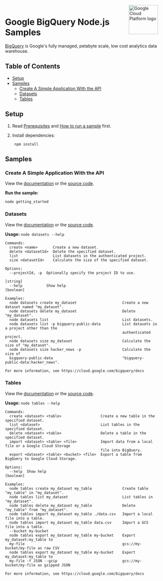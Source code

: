 <img src="https://avatars2.githubusercontent.com/u/2810941?v=3&s=96" alt="Google Cloud Platform logo" title="Google Cloud Platform" align="right" height="96" width="96"/>

# Google BigQuery Node.js Samples

[BigQuery][bigquery_docs] is Google's fully managed, petabyte scale, low cost
analytics data warehouse.

[bigquery_docs]: https://cloud.google.com/bigquery/docs/

## Table of Contents

* [Setup](#setup)
* [Samples](#samples)
  * [Create A Simple Application With the API](#create-a-simple-application-with-the-api)
  * [Datasets](#datasets)
  * [Tables](#tables)

## Setup

1. Read [Prerequisites][prereq] and [How to run a sample][run] first.
1. Install dependencies:

        npm install

[prereq]: ../README.md#prerequisities
[run]: ../README.md#how-to-run-a-sample

## Samples

### Create A Simple Application With the API

View the [documentation][basics_docs] or the [source code][basics_code].

__Run the sample:__

    node getting_started

[basics_docs]: https://cloud.google.com/bigquery/create-simple-app-api
[basics_code]: getting_started.js

### Datasets

View the [documentation][datasets_docs] or the [source code][datasets_code].

__Usage:__ `node datasets --help`

```
Commands:
  create <name>       Create a new dataset.
  delete <datasetId>  Delete the specified dataset.
  list                List datasets in the authenticated project.
  size <datasetId>    Calculate the size of the specified dataset.

Options:
  --projectId, -p  Optionally specify the project ID to use.
                                                                         [string]
  --help           Show help                                            [boolean]

Examples:
  node datasets create my_dataset                     Create a new dataset named "my_dataset".
  node datasets delete my_dataset                     Delete "my_dataset".
  node datasets list                                  List datasets.
  node datasets list -p bigquery-public-data          List datasets in a project other than the
                                                      authenticated project.
  node datasets size my_dataset                       Calculate the size of "my_dataset".
  node datasets size hacker_news -p                   Calculate the size of
  bigquery-public-data                                "bigquery-public-data:hacker_news".

For more information, see https://cloud.google.com/bigquery/docs
```

[datasets_docs]: https://cloud.google.com/bigquery/docs
[datasets_code]: datasets.js

### Tables

View the [documentation][tables_docs] or the [source code][tables_code].

__Usage:__ `node tables --help`

```
Commands:
  create <dataset> <table>                  Create a new table in the specified dataset.
  list <dataset>                            List tables in the specified dataset.
  delete <dataset> <table>                  Delete a table in the specified dataset.
  import <dataset> <table> <file>           Import data from a local file or a Google Cloud Storage
                                            file into BigQuery.
  export <dataset> <table> <bucket> <file>  Export a table from BigQuery to Google Cloud Storage.

Options:
  --help  Show help                                                                        [boolean]

Examples:
  node tables create my_dataset my_table              Create table "my_table" in "my_dataset".
  node tables list my_dataset                         List tables in "my_dataset".
  node tables delete my_dataset my_table              Delete "my_table" from "my_dataset".
  node tables import my_dataset my_table ./data.csv   Import a local file into a table.
  node tables import my_dataset my_table data.csv     Import a GCS file into a table.
  --bucket my-bucket
  node tables export my_dataset my_table my-bucket    Export my_dataset:my_table to
  my-file                                             gcs://my-bucket/my-file as raw CSV
  node tables export my_dataset my_table my-bucket    Export my_dataset:my_table to
  my-file -f JSON --gzip                              gcs://my-bucket/my-file as gzipped JSON

For more information, see https://cloud.google.com/bigquery/docs
```

[tables_docs]: https://cloud.google.com/bigquery/docs
[tables_code]: tables.js
